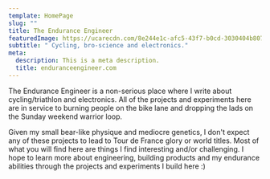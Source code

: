 ```yaml
---
template: HomePage
slug: ""
title: The Endurance Engineer
featuredImage: https://ucarecdn.com/8e244e1c-afc5-43f7-b0cd-3030404b8073/
subtitle: " Cycling, bro-science and electronics."
meta:
  description: This is a meta description.
  title: enduranceengineer.com
---
```

The Endurance Engineer is a non-serious place where I write about cycling/triathlon and electronics. All of the projects and experiments here are in service to burning people on the bike lane and dropping the lads on the Sunday weekend warrior loop. 

Given my small bear-like physique and mediocre genetics, I don't expect any of these projects to lead to Tour de France glory or world titles. Most of what you will find here are things I find interesting and/or challenging. I hope to learn more about engineering, building products and my endurance abilities through the projects and experiments I build here :)